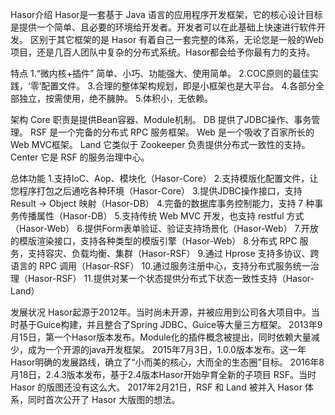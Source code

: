 Hasor介绍
Hasor是一套基于 Java 语言的应用程序开发框架，它的核心设计目标是提供一个简单、且必要的环境给开发者。开发者可以在此基础上快速进行软件开发。
区别于其它框架的是 Hasor 有着自己一套完整的体系，无论您是一般的Web项目，还是几百人团队中复杂的分布式系统。Hasor都会给予你最有力的支持。


特点
1.“微内核+插件” 简单、小巧、功能强大、使用简单。
2.COC原则的最佳实践，‘零’配置文件。
3.合理的整体架构规划，即是小框架也是大平台。
4.各部分全部独立，按需使用，绝不臃肿。
5.体积小，无依赖。


架构
Core 职责是提供Bean容器、Module机制。
DB 提供了JDBC操作、事务管理。
RSF 是一个完备的分布式 RPC 服务框架。
Web 是一个吸收了百家所长的 Web MVC框架。
Land 它类似于 Zookeeper 负责提供分布式一致性的支持。
Center 它是 RSF 的服务治理中心。


总体功能
1.支持IoC、Aop、模块化（Hasor-Core）
2.支持模版化配置文件，让您程序打包之后通吃各种环境（Hasor-Core）
3.提供JDBC操作接口，支持 Result -> Object 映射（Hasor-DB）
4.完备的数据库事务控制能力，支持 7 种事务传播属性（Hasor-DB）
5.支持传统 Web MVC 开发，也支持 restful 方式（Hasor-Web）
6.提供Form表单验证、验证支持场景化（Hasor-Web）
7.开放的模版渲染接口，支持各种类型的模版引擎（Hasor-Web）
8.分布式 RPC 服务，支持容灾、负载均衡、集群（Hasor-RSF）
9.通过 Hprose 支持多协议、跨语言的 RPC 调用（Hasor-RSF）
10.通过服务注册中心，支持分布式服务统一治理（Hasor-RSF）
11.提供对某一个状态提供分布式下状态一致性支持（Hasor-Land）


发展状况
Hasor起源于2012年。当时尚未开源，并被应用到公司各大项目中。当时基于Guice构建，并且整合了Spring JDBC、Guice等大量三方框架。
2013年9月15日，第一个Hasor版本发布。Module化的插件概念被提出，同时依赖大量减少，成为一个开源的java开发框架。
2015年7月3日，1.0.0版本发布。这一年Hasor明确的发展路线，确立了“小而美的核心，大而全的生态圈”目标。
2016年8月18日，2.4.3版本发布，基于2.4版本Hasor开始孕育全新的子项目 RSF。当时 Hasor 的版图还没有这么大。
2017年2月21日，RSF 和 Land 被并入 Hasor 体系，同时首次公开了 Hasor 大版图的想法。


